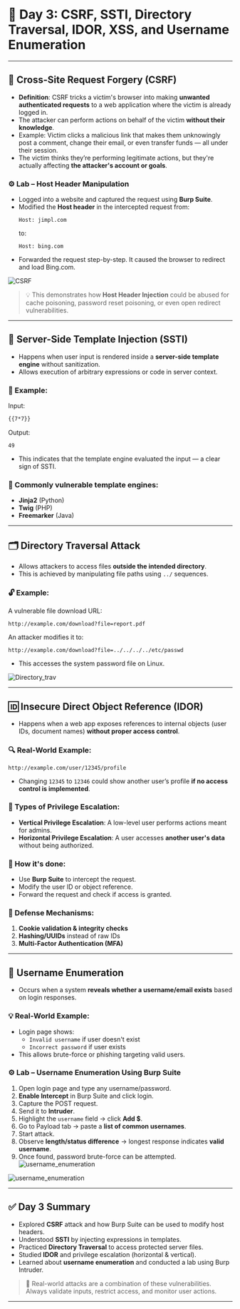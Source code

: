 
# 🧠 Day 3: CSRF, SSTI, Directory Traversal, IDOR, XSS, and Username Enumeration

---

## 🔐 Cross-Site Request Forgery (CSRF)

- **Definition**: CSRF tricks a victim's browser into making **unwanted authenticated requests** to a web application where the victim is already logged in.
- The attacker can perform actions on behalf of the victim **without their knowledge**.
- Example: Victim clicks a malicious link that makes them unknowingly post a comment, change their email, or even transfer funds — all under their session.
- The victim thinks they’re performing legitimate actions, but they're actually affecting **the attacker's account or goals**.

### ⚙️ Lab – Host Header Manipulation

- Logged into a website and captured the request using **Burp Suite**.
- Modified the **Host header** in the intercepted request from:
  ```
  Host: jimpl.com
  ```
  to:
  ```
  Host: bing.com
  ```
- Forwarded the request step-by-step. It caused the browser to redirect and load Bing.com.

![CSRF](https://github.com/ayanrfn/cybersecurity-internship-2025/blob/main/day2img/bing.jpg)

> 💡 This demonstrates how **Host Header Injection** could be abused for cache poisoning, password reset poisoning, or even open redirect vulnerabilities.

---

## 🧠 Server-Side Template Injection (SSTI)

- Happens when user input is rendered inside a **server-side template engine** without sanitization.
- Allows execution of arbitrary expressions or code in server context.

### 🧪 Example:
Input:
```html
{{7*7}}
```
Output:
```
49
```
- This indicates that the template engine evaluated the input — a clear sign of SSTI.

### 🧱 Commonly vulnerable template engines:
- **Jinja2** (Python)
- **Twig** (PHP)
- **Freemarker** (Java)

---

## 🗂️ Directory Traversal Attack

- Allows attackers to access files **outside the intended directory**.
- This is achieved by manipulating file paths using `../` sequences.

### 🔓 Example:
A vulnerable file download URL:
```
http://example.com/download?file=report.pdf
```
An attacker modifies it to:
```
http://example.com/download?file=../../../../etc/passwd
```
- This accesses the system password file on Linux.

![Directory_trav](https://github.com/ayanrfn/cybersecurity-internship-2025/blob/main/day2img/direc_trav.jpg)

---

## 🆔 Insecure Direct Object Reference (IDOR)

- Happens when a web app exposes references to internal objects (user IDs, document names) **without proper access control**.

### 🔍 Real-World Example:
```
http://example.com/user/12345/profile
```
- Changing `12345` to `12346` could show another user’s profile **if no access control is implemented**.

### 🔄 Types of Privilege Escalation:
- **Vertical Privilege Escalation**: A low-level user performs actions meant for admins.
- **Horizontal Privilege Escalation**: A user accesses **another user's data** without being authorized.

### 🔧 How it's done:
- Use **Burp Suite** to intercept the request.
- Modify the user ID or object reference.
- Forward the request and check if access is granted.

### 🔐 Defense Mechanisms:
1. **Cookie validation & integrity checks**
2. **Hashing/UUIDs** instead of raw IDs
3. **Multi-Factor Authentication (MFA)**

---

## 🧬 Username Enumeration

- Occurs when a system **reveals whether a username/email exists** based on login responses.

### 💡 Real-World Example:
- Login page shows:
  - `Invalid username` if user doesn't exist
  - `Incorrect password` if user exists
- This allows brute-force or phishing targeting valid users.

### ⚙️ Lab – Username Enumeration Using Burp Suite

1. Open login page and type any username/password.
2. **Enable Intercept** in Burp Suite and click login.
3. Capture the POST request.
4. Send it to **Intruder**.
5. Highlight the `username` field → click **Add $**.
6. Go to Payload tab → paste a **list of common usernames**.
7. Start attack.
8. Observe **length/status difference** → longest response indicates **valid username**.
9. Once found, password brute-force can be attempted.
![username_enumeration](https://github.com/ayanrfn/cybersecurity-internship-2025/blob/main/day2img/dir_trav.jpg)

![username_enumeration](https://github.com/ayanrfn/cybersecurity-internship-2025/blob/main/day2img/user_enu.jpg)

---

## ✅ Day 3 Summary

- Explored **CSRF** attack and how Burp Suite can be used to modify host headers.
- Understood **SSTI** by injecting expressions in templates.
- Practiced **Directory Traversal** to access protected server files.
- Studied **IDOR** and privilege escalation (horizontal & vertical).
- Learned about **username enumeration** and conducted a lab using Burp Intruder.

> 🔐 Real-world attacks are a combination of these vulnerabilities. Always validate inputs, restrict access, and monitor user actions.

---
